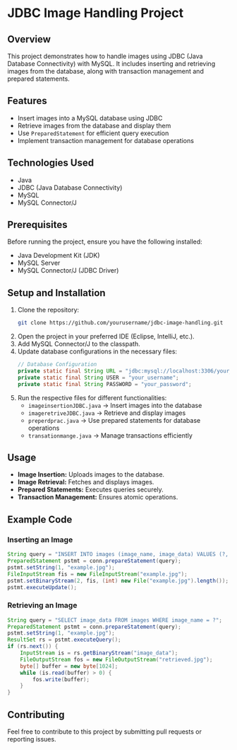 # JDBC Image Handling Project

## Overview
This project demonstrates how to handle images using JDBC (Java Database Connectivity) with MySQL. It includes inserting and retrieving images from the database, along with transaction management and prepared statements.

## Features
- Insert images into a MySQL database using JDBC
- Retrieve images from the database and display them
- Use `PreparedStatement` for efficient query execution
- Implement transaction management for database operations

## Technologies Used
- Java
- JDBC (Java Database Connectivity)
- MySQL
- MySQL Connector/J

## Prerequisites
Before running the project, ensure you have the following installed:
- Java Development Kit (JDK)
- MySQL Server
- MySQL Connector/J (JDBC Driver)

## Setup and Installation
1. Clone the repository:
   ```sh
   git clone https://github.com/yourusername/jdbc-image-handling.git
   ```
2. Open the project in your preferred IDE (Eclipse, IntelliJ, etc.).
3. Add MySQL Connector/J to the classpath.
4. Update database configurations in the necessary files:
   ```java
   // Database Configuration
   private static final String URL = "jdbc:mysql://localhost:3306/your_database";
   private static final String USER = "your_username";
   private static final String PASSWORD = "your_password";
   ```
5. Run the respective files for different functionalities:
   - `imageinsertionJDBC.java` → Insert images into the database
   - `imageretriveJDBC.java` → Retrieve and display images
   - `preperdprac.java` → Use prepared statements for database operations
   - `transationmange.java` → Manage transactions efficiently

## Usage
- **Image Insertion:** Uploads images to the database.
- **Image Retrieval:** Fetches and displays images.
- **Prepared Statements:** Executes queries securely.
- **Transaction Management:** Ensures atomic operations.

## Example Code
### Inserting an Image
```java
String query = "INSERT INTO images (image_name, image_data) VALUES (?, ?)";
PreparedStatement pstmt = conn.prepareStatement(query);
pstmt.setString(1, "example.jpg");
FileInputStream fis = new FileInputStream("example.jpg");
pstmt.setBinaryStream(2, fis, (int) new File("example.jpg").length());
pstmt.executeUpdate();
```

### Retrieving an Image
```java
String query = "SELECT image_data FROM images WHERE image_name = ?";
PreparedStatement pstmt = conn.prepareStatement(query);
pstmt.setString(1, "example.jpg");
ResultSet rs = pstmt.executeQuery();
if (rs.next()) {
    InputStream is = rs.getBinaryStream("image_data");
    FileOutputStream fos = new FileOutputStream("retrieved.jpg");
    byte[] buffer = new byte[1024];
    while (is.read(buffer) > 0) {
        fos.write(buffer);
    }
}
```

## Contributing
Feel free to contribute to this project by submitting pull requests or reporting issues.

